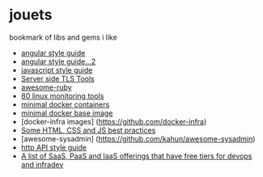 jouets
======

bookmark of libs and gems i like

* [angular style guide](https://github.com/johnpapa/angularjs-styleguide)
* [angular style guide...2](https://github.com/toddmotto/angularjs-styleguide)
* [javascript style guide](https://github.com/airbnb/javascript)
* [Server side TLS Tools](http://mozilla.github.io/server-side-tls/ssl-config-generator/)
* [awesome-ruby](https://github.com/markets/awesome-ruby)
* [80 linux monitoring tools](https://blog.serverdensity.com/80-linux-monitoring-tools-know)
* [minimal docker containers](https://github.com/mini-containers)
* [minimal docker base image](https://github.com/gliderlabs/docker-alpine)
* [docker-infra images] (https://github.com/docker-infra)
* [Some HTML, CSS and JS best practices](https://github.com/bendc/frontend-guidelines)
* [awesome-sysadmin] (https://github.com/kahun/awesome-sysadmin)
* [http API style guide](https://github.com/gocardless/http-api-design)
* [A list of SaaS, PaaS and IaaS offerings that have free tiers for devops and infradev](https://github.com/ripienaar/free-for-dev)
